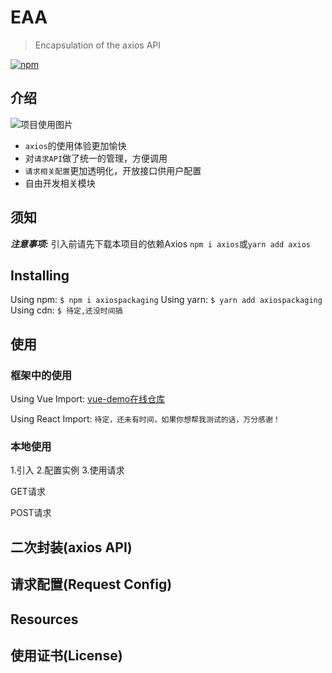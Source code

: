 # EAA
> Encapsulation of the axios API 

[![npm](https://img.shields.io/npm/v/axiospackaging)](https://www.npmjs.com/package/axiospackaging)

## 介绍
![项目使用图片](https://s2.ax1x.com/2019/08/03/eDKypq.png)
* `axios`的使用体验更加愉快
* 对`请求API`做了统一的管理，方便调用
* `请求相关配置`更加透明化，开放接口供用户配置
* 自由开发相关模块
## 须知
***注意事项:*** 引入前请先下载本项目的依赖Axios 
`npm i axios`或`yarn add axios`

## Installing
Using npm:
`$ npm i axiospackaging`
Using yarn:
`$ yarn add axiospackaging`
Using cdn:
`$ 待定,还没时间搞`

## 使用

### 框架中的使用
Using Vue Import:
[vue-demo在线仓库](https://github.com/Ricemonster/Axios-packaging/tree/vue-demo)

Using React Import: `待定，还未有时间，如果你想帮我测试的话，万分感谢！`

### 本地使用
1.引入
2.配置实例
3.使用请求

GET请求

POST请求


## 二次封装(axios API)


## 请求配置(Request Config)

## Resources

## 使用证书(License)

